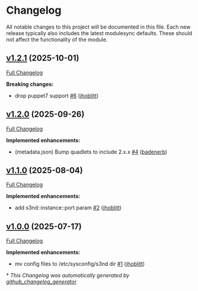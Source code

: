 # Changelog

All notable changes to this project will be documented in this file.
Each new release typically also includes the latest modulesync defaults.
These should not affect the functionality of the module.

## [v1.2.1](https://github.com/lsst-it/puppet-s3nd/tree/v1.2.1) (2025-10-01)

[Full Changelog](https://github.com/lsst-it/puppet-s3nd/compare/v1.2.0...v1.2.1)

**Breaking changes:**

- drop puppet7 support [\#6](https://github.com/lsst-it/puppet-s3nd/pull/6) ([jhoblitt](https://github.com/jhoblitt))

## [v1.2.0](https://github.com/lsst-it/puppet-s3nd/tree/v1.2.0) (2025-09-26)

[Full Changelog](https://github.com/lsst-it/puppet-s3nd/compare/v1.1.0...v1.2.0)

**Implemented enhancements:**

- \(metadata.json\) Bump quadlets to include 2.x.x [\#4](https://github.com/lsst-it/puppet-s3nd/pull/4) ([badenerb](https://github.com/badenerb))

## [v1.1.0](https://github.com/lsst-it/puppet-s3nd/tree/v1.1.0) (2025-08-04)

[Full Changelog](https://github.com/lsst-it/puppet-s3nd/compare/v1.0.0...v1.1.0)

**Implemented enhancements:**

- add s3nd::instance::port param [\#2](https://github.com/lsst-it/puppet-s3nd/pull/2) ([jhoblitt](https://github.com/jhoblitt))

## [v1.0.0](https://github.com/lsst-it/puppet-s3nd/tree/v1.0.0) (2025-07-17)

[Full Changelog](https://github.com/lsst-it/puppet-s3nd/compare/50b60b67bc9a9f3534da6b4c5e4c60b7685e0829...v1.0.0)

**Implemented enhancements:**

- mv config files to /etc/sysconfig/s3nd dir [\#1](https://github.com/lsst-it/puppet-s3nd/pull/1) ([jhoblitt](https://github.com/jhoblitt))



\* *This Changelog was automatically generated by [github_changelog_generator](https://github.com/github-changelog-generator/github-changelog-generator)*
